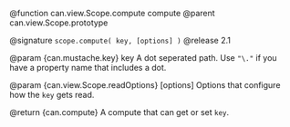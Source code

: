 @function can.view.Scope.compute compute
@parent can.view.Scope.prototype

@signature `scope.compute( key, [options] )`
@release 2.1

@param {can.mustache.key} key A dot seperated path.  Use `"\."` if you have a
property name that includes a dot.

@param {can.view.Scope.readOptions} [options] Options that configure how the `key` gets read.

@return {can.compute} A compute that can get or set `key`.